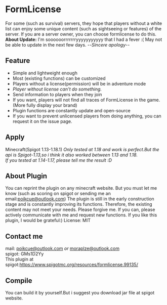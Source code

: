 # FormLicense
For some (such as survival) servers, they hope that players without a white list can enjoy some unique content (such as sightseeing or features) of the server. If you are a server owner, you can choose formlicense to do this.
**About Update:**
I'm soooooorrrrrrryyyyyyyyyyy that I had a fever :(
May not be able to update in the next few days.
--*Sincere apology*--
## Feature
- Simple and lightweight enough
- Most (existing functions) can be customized
- Players without a license(permission) will be in adventure mode
- *Player without license can't do something.*
- Send information to players when they join
- If you want, players will not find all traces of FormLicense in the game.(More fully display your brand)
- Plugin functions are constantly update and open-source
- If you want to prevent unlicensed players from doing anything, you can request it on the issue page.

## Apply 
Minecraft(Spigot 1.13-1.18.1)
*Only tested at 1.18 and work is perfect.But the api is Spigot-1.13,so i think it also worked between 1.13 and 1.18.*  
*If you tested at 1.14-1.17, please tell me the result :D*

## About Plugin
You can reprint the plugin on any minecraft website. But you must let me know (such as scoring on spigot or sending me an email:poikcue@outlook.com)
The plugin is still in the early construction stage and is constantly improving its functions. Therefore, the existing content may not meet your needs. Please forgive me. If you can, please actively communicate with me and request new functions. If you like this plugin, I would be grateful:)
License: MIT 

## Contact me
mail: poikcue@outlook.com *or* moraplze@outlook.com  
spigot: GMs1D2Yy   
This plugin at spigot:https://www.spigotmc.org/resources/formlicense.99135/

## Compile
You can build it by yourself.But i suggest you download jar file at spigot website.

